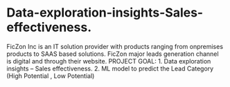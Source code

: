 # Data-exploration-insights-Sales-effectiveness.
FicZon Inc is an IT solution provider with products ranging from onpremises products to SAAS based solutions. FicZon major leads generation channel is digital and through their website. PROJECT GOAL: 1. Data exploration insights – Sales effectiveness. 2. ML model to predict the Lead Category (High Potential , Low Potential)
